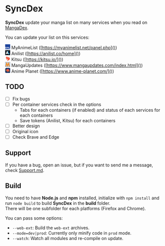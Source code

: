 # SyncDex

**SyncDex** update your manga list on many services when you read on [MangaDex](https://mangadex.org/).

You can update your list on this services:

![MyAnimeList Icon](icons/mal.png) MyAnimeList ([https://myanimelist.net/panel.php]())  
![Anilist Icon](icons/al.png) Anilist ([https://anilist.co/home]())  
![Kitsu Icon](icons/ku.png) Kitsu ([https://kitsu.io/]())  
![MangaUpdates Icon](icons/mu.png) MangaUpdates ([https://www.mangaupdates.com/index.html]())  
![Anime Planet Icon](icons/ap.png) Anime Planet ([https://www.anime-planet.com/]())

## TODO

* [ ] Fix bugs
* [ ] Per container services check in the options
	* Tabs for each containers (if enabled) and status of each services for each containers
	* Save tokens (Anilist, Kitsu) for each containers
* [ ] Better design
* [ ] Original icon
* [ ] Check Brave and Edge

## Support

If you have a bug, open an issue, but if you want to send me a message, check [Support.md](SUPPORT.md).

## Build

You need to have **Node.js** and **npm** installed, initialize with ``npm install`` and run ``node build`` to build **SyncDex** in the **build** folder.  
There will be one subfolder for each platforms (Firefox and Chrome).

You can pass some options:

* ``--web-ext``: Build the ``web-ext`` archives.
* ``--mode=dev|prod``: Currently only minify code in ``prod`` mode.
* ``--watch``: Watch all modules and re-compile on update.